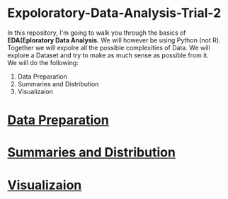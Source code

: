# Expoloratory-Data-Analysis-Trial-2
In this repository, I'm going to walk you through the basics of <b>EDA(Eploratory Data Analysis.</b> We will however be using Python (not R).<br>
Together we will expolre all the possible complexities of Data. We will explore a Dataset and try to make as much sense as possible from it.<br>
We will do the following:<br>
<ol>
  <li>Data Preparation</li>
  <li>Summaries and Distribution</li>
  <li>Visualizaion</li>
</ol>

# <a href = "">Data Preparation</a>
# <a href = "">Summaries and Distribution</a>
# <a href = "">Visualizaion<a/>
